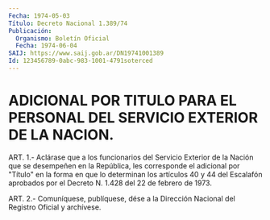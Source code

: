 ```yaml
---
Fecha: 1974-05-03
Título: Decreto Nacional 1.389/74
Publicación:
  Organismo: Boletín Oficial
  Fecha: 1974-06-04
SAIJ: https://www.saij.gob.ar/DN19741001389
Id: 123456789-0abc-983-1001-4791soterced
---
```

# ADICIONAL POR TITULO PARA EL PERSONAL DEL SERVICIO EXTERIOR DE LA NACION.

<a id="1"></a>
ART. 1.- Aclárase que a los funcionarios del Servicio Exterior de la  Nación que se desempeñen en la República, les corresponde el adicional  por  "Título"  en  la  forma  en  que  lo determinan los artículos 40 y 44 del Escalafón aprobados por el Decreto  N.  1.428 del 22 de febrero de 1973.

<a id="2"></a>
ART. 2.- Comuníquese, publíquese, dése a la Dirección Nacional del Registro Oficial y archívese.